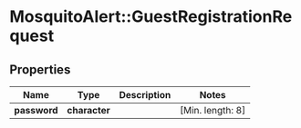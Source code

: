 # MosquitoAlert::GuestRegistrationRequest


## Properties
Name | Type | Description | Notes
------------ | ------------- | ------------- | -------------
**password** | **character** |  | [Min. length: 8] 


